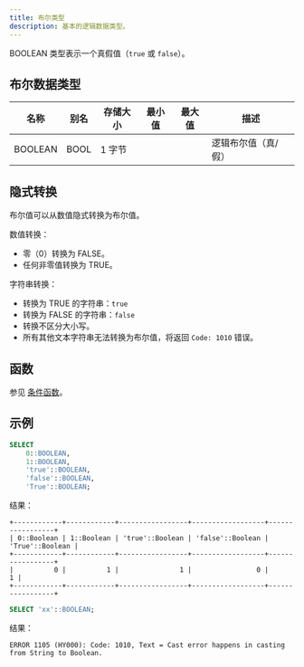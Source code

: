 ```yaml
---
title: 布尔类型
description: 基本的逻辑数据类型。
---
```


BOOLEAN 类型表示一个真假值（`true` 或 `false`）。

## 布尔数据类型

| 名称    | 别名  | 存储大小 | 最小值 | 最大值 | 描述                     |
|---------|-------|----------|--------|--------|--------------------------|
| BOOLEAN | BOOL  | 1 字节   |        |        | 逻辑布尔值（真/假）      |

## 隐式转换

布尔值可以从数值隐式转换为布尔值。

数值转换：
* 零（0）转换为 FALSE。
* 任何非零值转换为 TRUE。

字符串转换：
* 转换为 TRUE 的字符串：`true`
* 转换为 FALSE 的字符串：`false`
* 转换不区分大小写。
* 所有其他文本字符串无法转换为布尔值，将返回 `Code: 1010` 错误。

## 函数

参见 [条件函数](/sql/sql-functions/conditional-functions/)。

## 示例

```sql
SELECT 
    0::BOOLEAN, 
    1::BOOLEAN, 
    'true'::BOOLEAN, 
    'false'::BOOLEAN, 
    'True'::BOOLEAN;
```

结果：
```
+------------+------------+-----------------+------------------+-----------------+
| 0::Boolean | 1::Boolean | 'true'::Boolean | 'false'::Boolean | 'True'::Boolean |
+------------+------------+-----------------+------------------+-----------------+
|          0 |          1 |               1 |                0 |               1 |
+------------+------------+-----------------+------------------+-----------------+
```
```sql
SELECT 'xx'::BOOLEAN;
```
结果：
```
ERROR 1105 (HY000): Code: 1010, Text = Cast error happens in casting from String to Boolean.
```